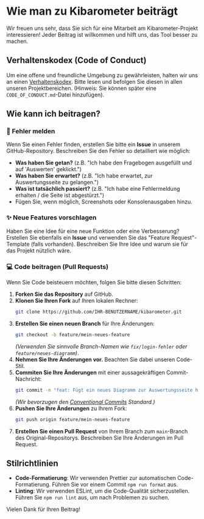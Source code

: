 # Wie man zu Kibarometer beiträgt

Wir freuen uns sehr, dass Sie sich für eine Mitarbeit am Kibarometer-Projekt interessieren! Jeder Beitrag ist willkommen und hilft uns, das Tool besser zu machen.

## Verhaltenskodex (Code of Conduct)

Um eine offene und freundliche Umgebung zu gewährleisten, halten wir uns an einen [Verhaltenskodex](LINK_ZU_CODE_OF_CONDUCT.md). Bitte lesen und befolgen Sie diesen in allen unseren Projektbereichen. (Hinweis: Sie können später eine `CODE_OF_CONDUCT.md`-Datei hinzufügen).

## Wie kann ich beitragen?

### 🐛 Fehler melden

Wenn Sie einen Fehler finden, erstellen Sie bitte ein **Issue** in unserem GitHub-Repository. Beschreiben Sie den Fehler so detailliert wie möglich:

-   **Was haben Sie getan?** (z.B. "Ich habe den Fragebogen ausgefüllt und auf 'Auswerten' geklickt.")
-   **Was haben Sie erwartet?** (z.B. "Ich habe erwartet, zur Auswertungsseite zu gelangen.")
-   **Was ist tatsächlich passiert?** (z.B. "Ich habe eine Fehlermeldung erhalten / die Seite ist abgestürzt.")
-   Fügen Sie, wenn möglich, Screenshots oder Konsolenausgaben hinzu.

### ✨ Neue Features vorschlagen

Haben Sie eine Idee für eine neue Funktion oder eine Verbesserung? Erstellen Sie ebenfalls ein **Issue** und verwenden Sie das "Feature Request"-Template (falls vorhanden). Beschreiben Sie Ihre Idee und warum sie für das Projekt nützlich wäre.

### 💻 Code beitragen (Pull Requests)

Wenn Sie Code beisteuern möchten, folgen Sie bitte diesen Schritten:

1.  **Forken Sie das Repository** auf GitHub.
2.  **Klonen Sie Ihren Fork** auf Ihren lokalen Rechner:
    ```bash
    git clone https://github.com/IHR-BENUTZERNAME/kibarometer.git
    ```
3.  **Erstellen Sie einen neuen Branch** für Ihre Änderungen:
    ```bash
    git checkout -b feature/mein-neues-feature
    ```
    *(Verwenden Sie sinnvolle Branch-Namen wie `fix/login-fehler` oder `feature/neues-diagramm`)*.
4.  **Nehmen Sie Ihre Änderungen vor.** Beachten Sie dabei unseren Code-Stil.
5.  **Commiten Sie Ihre Änderungen** mit einer aussagekräftigen Commit-Nachricht:
    ```bash
    git commit -m "feat: Fügt ein neues Diagramm zur Auswertungsseite hinzu"
    ```
    *(Wir bevorzugen den [Conventional Commits](https://www.conventionalcommits.org/en/v1.0.0/) Standard.)*
6.  **Pushen Sie Ihre Änderungen** zu Ihrem Fork:
    ```bash
    git push origin feature/mein-neues-feature
    ```
7.  **Erstellen Sie einen Pull Request** von Ihrem Branch zum `main`-Branch des Original-Repositorys. Beschreiben Sie Ihre Änderungen im Pull Request.

## Stilrichtlinien

-   **Code-Formatierung**: Wir verwenden Prettier zur automatischen Code-Formatierung. Führen Sie vor einem Commit `npm run format` aus.
-   **Linting**: Wir verwenden ESLint, um die Code-Qualität sicherzustellen. Führen Sie `npm run lint` aus, um nach Problemen zu suchen.

Vielen Dank für Ihren Beitrag! 
